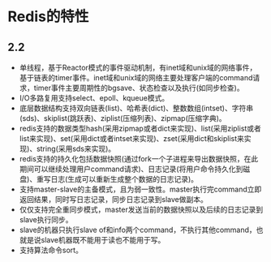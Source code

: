 # Redis的特性

## 2.2

+ 单线程，基于Reactor模式的事件驱动机制，有inet域和unix域的网络事件，基于链表的timer事件。inet域和unix域的网络主要处理客户端的command请求，timer事件主要周期性的bgsave、状态检查以及执行(如同步检查)。
+ I/O多路复用支持select、epoll、kqueue模式。
+ 底层数据结构支持双向链表(list)、哈希表(dict)、整数数组(intset)、字符串(sds)、skiplist(跳跃表)、ziplist(压缩列表)、zipmap(压缩字典)。
+ redis支持的数据类型hash(采用zipmap或者dict来实现)、list(采用ziplist或者list来实现)、set(采用dict或者intset来实现)、zset(采用dict和skiplist来实现)、string(采用sds来实现)。
+ redis支持的持久化包括数据快照(通过fork一个子进程来导出数据快照，在此期间可以继续处理用户command请求)、日志记录(将用户命令持久化到磁盘)、重写日志(生成可以重新生成整个数据的日志记录)。
+ 支持master-slave的主备模式，且为弱一致性。master执行完command立即返回结果，同时写日志记录，同步日志记录到slave做副本。
+ 仅仅支持完全重同步模式，master发送当前的数据快照以及后续的日志记录到slave执行同步。
+ slave的机器只执行slave of和info两个command，不执行其他command，也就是说slave机器既不能用于读也不能用于写。
+ 支持算法命令sort。